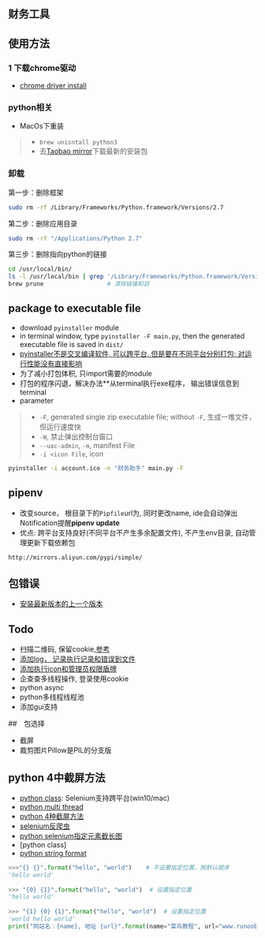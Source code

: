 ##  财务工具

## 使用方法

### 1 下载chrome驱动
- [chrome driver install](https://blog.csdn.net/n123456uo/article/details/91412740)
### python相关
- MacOs下重装
>- `brew unisntall python3`
>- 去[Taobao mirror](https://npm.taobao.org/mirrors/python/3.8.6/)下载最新的安装包
### 卸载
第一步：删除框架
```bash
sudo rm -rf /Library/Frameworks/Python.framework/Versions/2.7
```
第二步：删除应用目录
```bash
sudo rm -rf "/Applications/Python 2.7"
```
第三步：删除指向python的链接
```bash
cd /usr/local/bin/
ls -l /usr/local/bin | grep '/Library/Frameworks/Python.framework/Versions/2.7'                             # 查看链接
brew prune                  # 清除链接和目
```

## package to executable file
- download `pyinstaller` module
- in terminal window, type `pyinstaller -F main.py`, then the generated executable file is saved in `dist/`
- [pyinstaller不是交叉编译软件, 可以跨平台, 但是要在不同平台分别打包; 对运行性能没有直接影响](https://gitchat.csdn.net/activity/5c8f101aa7494e3e31a04743)
- 为了减小打包体积, 只import需要的module
- 打包的程序闪退，解决办法**从terminal执行exe程序， 输出错误信息到terminal
- parameter
>- `-F`, generated single zip executable file; without `-F`, 生成一堆文件， 但运行速度快
>- `-W`, 禁止弹出控制台窗口
>- `--uac-admin`, `-m`, manifest File
>- `-i <icon File`, icon
```bash
pyinstaller -i account.ico -n "财务助手" main.py -F
```

## pipenv
- 改变source， 根目录下的`Pipfile`url为, 同时更改name, ide会自动弹出Notification提醒**pipenv update**
- 优点: 跨平台支持良好(不同平台不产生多余配置文件), 不产生env目录, 自动管理更新下载依赖包 
```
http://mirrors.aliyun.com/pypi/simple/
```

## 包错误
- [安装最新版本的上一个版本](https://blog.csdn.net/HsinglukLiu/article/details/109555299)


## Todo
- 扫描二维码, 保留cookie,[参考](https://github.com/tychxn/jd-assistant/blob/master/main.py)
- [添加log， 记录执行记录和错误到文件](https://blog.csdn.net/zywvvd/article/details/87857816)
- [添加执行icon和管理员权限盾牌](https://blog.csdn.net/laiyaoditude/article/details/85278037)
- 企查查多线程操作, 登录使用cookie
- python async
- python多线程线程池
- 添加gui支持

##　包选择
- 截屏
- 裁剪图片Pillow是PIL的分支版

## python 4中截屏方法
- [python class](https://www.runoob.com/python3/python3-class.html): Selenium支持跨平台(win10/mac)
- [python multi thread](https://www.runoob.com/python3/python3-multithreading.html)
- [python 4种截屏方法](https://www.jb51.net/article/168609.htm)
- [selenium反爬虫](https://blog.csdn.net/weixin_44685869/article/details/105602629?utm_medium=distribute.pc_relevant.none-task-blog-title-3&spm=1001.2101.3001.4242)
- [python selenium指定元素截长图](https://cloud.tencent.com/developer/article/1406656)
- [python class]
- [python string format](https://www.runoob.com/python/att-string-format.html)
```python
>>>"{} {}".format("hello", "world")    # 不设置指定位置，按默认顺序
'hello world'
 
>>> "{0} {1}".format("hello", "world")  # 设置指定位置
'hello world'
 
>>> "{1} {0} {1}".format("hello", "world")  # 设置指定位置
'world hello world'
print("网站名：{name}, 地址 {url}".format(name="菜鸟教程", url="www.runoob.com"))
```
